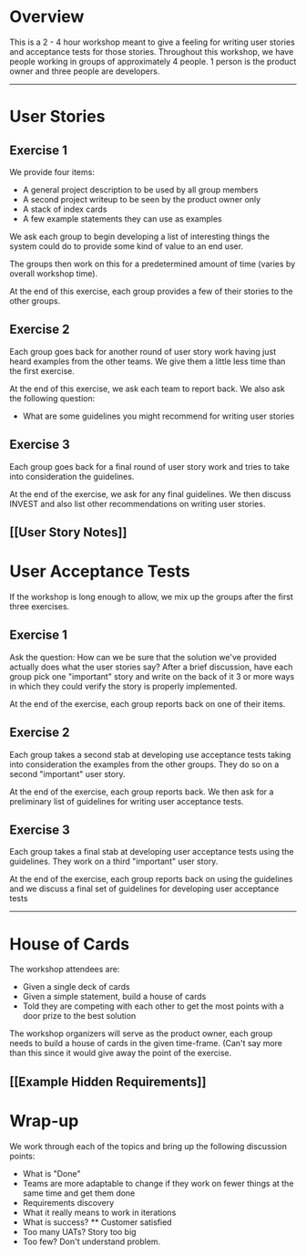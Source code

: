 # Overview
This is a 2 - 4 hour workshop meant to give a feeling for writing user stories and acceptance tests for those stories. Throughout this workshop, we have people working in groups of approximately 4 people. 1 person is the product owner and three people are developers.

----
# User Stories

## Exercise 1
We provide four items:
* A general project description to be used by all group members
* A second project writeup to be seen by the product owner only
* A stack of index cards
* A few example statements they can use as examples

We ask each group to begin developing a list of interesting things the system could do to provide some kind of value to an end user.

The groups then work on this for a predetermined amount of time (varies by overall workshop time).

At the end of this exercise, each group provides a few of their stories to the other groups.

## Exercise 2
Each group goes back for another round of user story work having just heard examples from the other teams. We give them a little less time than the first exercise.

At the end of this exercise, we ask each team to report back. We also ask the following question:
* What are some guidelines you might recommend for writing user stories

## Exercise 3
Each group goes back for a final round of user story work and tries to take into consideration the guidelines.

At the end of the exercise, we ask for any final guidelines. We then discuss INVEST and also list other recommendations on writing user stories.

[[User Story Notes]]
----
# User Acceptance Tests
If the workshop is long enough to allow, we mix up the groups after the first three exercises.

## Exercise 1
Ask the question: How can we be sure that the solution we've provided actually does what the user stories say? After a brief discussion, have each group pick one "important" story and write on the back of it 3 or more ways in which they could verify the story is properly implemented.

At the end of the exercise, each group reports back on one of their items.

## Exercise 2
Each group takes a second stab at developing use acceptance tests taking into consideration the examples from the other groups. They do so on a second "important" user story.

At the end of the exercise, each group reports back. We then ask for a preliminary list of guidelines for writing user acceptance tests.

## Exercise 3
Each group takes a final stab at developing user acceptance tests using the guidelines. They work on a third "important" user story.

At the end of the exercise, each group reports back on using the guidelines and we discuss a final set of guidelines for developing user acceptance tests

----
# House of Cards
The workshop attendees are:
* Given a single deck of cards
* Given a simple statement, build a house of cards
* Told they are competing with each other to get the most points with a door prize to the best solution

The workshop organizers will serve as the product owner, each group needs to build a house of cards in the given time-frame. (Can't say more than this since it would give away the point of the exercise.

[[Example Hidden Requirements]]
----
# Wrap-up
We work through each of the topics and bring up the following discussion points:
* What is "Done"
* Teams are more adaptable to change if they work on fewer things at the same time and get them done
* Requirements discovery
* What it really means to work in iterations
* What is success?
** Customer satisfied
* Too many UATs? Story too big
* Too few? Don't understand problem.